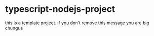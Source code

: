 # typescript-nodejs-project

this is a template project. if you don't remove this message you are big chungus

